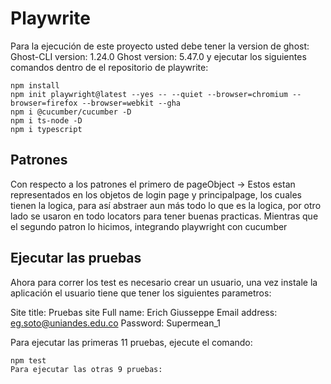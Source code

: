 # Playwrite
Para la ejecución de este proyecto usted debe tener la version de ghost:
Ghost-CLI version: 1.24.0
Ghost version: 5.47.0
y ejecutar los siguientes comandos dentro de el repositorio de playwrite:
```
npm install
npm init playwright@latest --yes -- --quiet --browser=chromium --browser=firefox --browser=webkit --gha
npm i @cucumber/cucumber -D
npm i ts-node -D 
npm i typescript
```
## Patrones
Con respecto a los patrones el primero de pageObject -> Estos estan representados en los objetos de login page y principalpage, los cuales tienen la logica, para así abstraer aun más todo lo que es la logica, por otro lado se usaron en todo locators para tener buenas practicas.
Mientras que el segundo patron lo hicimos, integrando playwright con cucumber

## Ejecutar las pruebas
Ahora para correr los test es necesario crear un usuario, una vez instale la aplicación el usuario tiene que tener los siguientes parametros:

Site title: Pruebas site
Full name: Erich Giusseppe
Email address: eg.soto@uniandes.edu.co
Password: Supermean_1

Para ejecutar las primeras 11 pruebas, ejecute el comando:
```
npm test
Para ejecutar las otras 9 pruebas:
```
